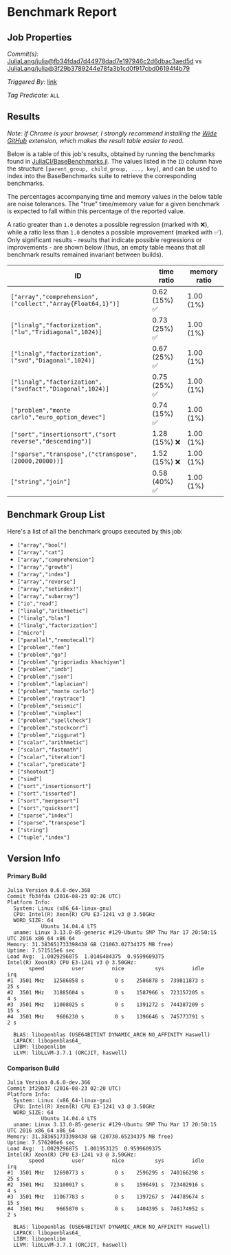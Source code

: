# Benchmark Report

## Job Properties

*Commit(s):* [JuliaLang/julia@fb34fdad7d44978dad7e197946c2d6dbac3aed5d](https://github.com/JuliaLang/julia/commit/fb34fdad7d44978dad7e197946c2d6dbac3aed5d) vs [JuliaLang/julia@3f29b3789244e78fa3b1cd0f917cbd06194f4b79](https://github.com/JuliaLang/julia/commit/3f29b3789244e78fa3b1cd0f917cbd06194f4b79)

*Triggered By:* [link](https://github.com/JuliaLang/julia/pull/18180#issuecomment-241613449)

*Tag Predicate:* `ALL`

## Results

*Note: If Chrome is your browser, I strongly recommend installing the [Wide GitHub](https://chrome.google.com/webstore/detail/wide-github/kaalofacklcidaampbokdplbklpeldpj?hl=en)
extension, which makes the result table easier to read.*

Below is a table of this job's results, obtained by running the benchmarks found in
[JuliaCI/BaseBenchmarks.jl](https://github.com/JuliaCI/BaseBenchmarks.jl). The values
listed in the `ID` column have the structure `[parent_group, child_group, ..., key]`,
and can be used to index into the BaseBenchmarks suite to retrieve the corresponding
benchmarks.

The percentages accompanying time and memory values in the below table are noise tolerances. The "true"
time/memory value for a given benchmark is expected to fall within this percentage of the reported value.

A ratio greater than `1.0` denotes a possible regression (marked with :x:), while a ratio less
than `1.0` denotes a possible improvement (marked with :white_check_mark:). Only significant results - results
that indicate possible regressions or improvements - are shown below (thus, an empty table means that all
benchmark results remained invariant between builds).

| ID | time ratio | memory ratio |
|----|------------|--------------|
| `["array","comprehension",("collect","Array{Float64,1}")]` | 0.62 (15%) :white_check_mark: | 1.00 (1%)  |
| `["linalg","factorization",("lu","Tridiagonal",1024)]` | 0.73 (25%) :white_check_mark: | 1.00 (1%)  |
| `["linalg","factorization",("svd","Diagonal",1024)]` | 0.67 (25%) :white_check_mark: | 1.00 (1%)  |
| `["linalg","factorization",("svdfact","Diagonal",1024)]` | 0.75 (25%) :white_check_mark: | 1.00 (1%)  |
| `["problem","monte carlo","euro_option_devec"]` | 0.74 (15%) :white_check_mark: | 1.00 (1%)  |
| `["sort","insertionsort",("sort reverse","descending")]` | 1.28 (15%) :x: | 1.00 (1%)  |
| `["sparse","transpose",("ctranspose",(20000,20000))]` | 1.52 (15%) :x: | 1.00 (1%)  |
| `["string","join"]` | 0.58 (40%) :white_check_mark: | 1.00 (1%)  |

## Benchmark Group List

Here's a list of all the benchmark groups executed by this job:

- `["array","bool"]`
- `["array","cat"]`
- `["array","comprehension"]`
- `["array","growth"]`
- `["array","index"]`
- `["array","reverse"]`
- `["array","setindex!"]`
- `["array","subarray"]`
- `["io","read"]`
- `["linalg","arithmetic"]`
- `["linalg","blas"]`
- `["linalg","factorization"]`
- `["micro"]`
- `["parallel","remotecall"]`
- `["problem","fem"]`
- `["problem","go"]`
- `["problem","grigoriadis khachiyan"]`
- `["problem","imdb"]`
- `["problem","json"]`
- `["problem","laplacian"]`
- `["problem","monte carlo"]`
- `["problem","raytrace"]`
- `["problem","seismic"]`
- `["problem","simplex"]`
- `["problem","spellcheck"]`
- `["problem","stockcorr"]`
- `["problem","ziggurat"]`
- `["scalar","arithmetic"]`
- `["scalar","fastmath"]`
- `["scalar","iteration"]`
- `["scalar","predicate"]`
- `["shootout"]`
- `["simd"]`
- `["sort","insertionsort"]`
- `["sort","issorted"]`
- `["sort","mergesort"]`
- `["sort","quicksort"]`
- `["sparse","index"]`
- `["sparse","transpose"]`
- `["string"]`
- `["tuple","index"]`

## Version Info

#### Primary Build

```
Julia Version 0.6.0-dev.368
Commit fb34fda (2016-08-23 02:26 UTC)
Platform Info:
  System: Linux (x86_64-linux-gnu)
  CPU: Intel(R) Xeon(R) CPU E3-1241 v3 @ 3.50GHz
  WORD_SIZE: 64
           Ubuntu 14.04.4 LTS
  uname: Linux 3.13.0-85-generic #129-Ubuntu SMP Thu Mar 17 20:50:15 UTC 2016 x86_64 x86_64
Memory: 31.383651733398438 GB (21063.02734375 MB free)
Uptime: 7.571515e6 sec
Load Avg:  1.0029296875  1.0146484375  0.9599609375
Intel(R) Xeon(R) CPU E3-1241 v3 @ 3.50GHz: 
       speed         user         nice          sys         idle          irq
#1  3501 MHz   12586858 s          0 s    2586878 s  739811873 s         25 s
#2  3501 MHz   31885604 s          0 s    1587966 s  723157205 s          4 s
#3  3501 MHz   11008025 s          0 s    1391272 s  744387209 s         15 s
#4  3501 MHz    9606230 s          0 s    1396646 s  745773791 s          2 s

  BLAS: libopenblas (USE64BITINT DYNAMIC_ARCH NO_AFFINITY Haswell)
  LAPACK: libopenblas64_
  LIBM: libopenlibm
  LLVM: libLLVM-3.7.1 (ORCJIT, haswell)

```

#### Comparison Build

```
Julia Version 0.6.0-dev.366
Commit 3f29b37 (2016-08-23 02:20 UTC)
Platform Info:
  System: Linux (x86_64-linux-gnu)
  CPU: Intel(R) Xeon(R) CPU E3-1241 v3 @ 3.50GHz
  WORD_SIZE: 64
           Ubuntu 14.04.4 LTS
  uname: Linux 3.13.0-85-generic #129-Ubuntu SMP Thu Mar 17 20:50:15 UTC 2016 x86_64 x86_64
Memory: 31.383651733398438 GB (20730.65234375 MB free)
Uptime: 7.576206e6 sec
Load Avg:  1.0029296875  1.001953125  0.9599609375
Intel(R) Xeon(R) CPU E3-1241 v3 @ 3.50GHz: 
       speed         user         nice          sys         idle          irq
#1  3501 MHz   12690773 s          0 s    2596295 s  740166298 s         25 s
#2  3501 MHz   32100017 s          0 s    1596491 s  723402916 s          4 s
#3  3501 MHz   11067783 s          0 s    1397267 s  744789674 s         15 s
#4  3501 MHz    9665870 s          0 s    1404395 s  746174952 s          2 s

  BLAS: libopenblas (USE64BITINT DYNAMIC_ARCH NO_AFFINITY Haswell)
  LAPACK: libopenblas64_
  LIBM: libopenlibm
  LLVM: libLLVM-3.7.1 (ORCJIT, haswell)

```
